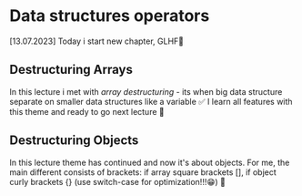 # Data structures operators

[13.07.2023] Today i start new chapter, GLHF👏

## Destructuring Arrays

In this lecture i met with _array destructuring_ - its when big data structure separate on smaller data structures like a variable ✅
I learn all features with this theme and ready to go next lecture 🏁

## Destructuring Objects

In this lecture theme has continued and now it's about objects. For me, the main different consists of brackets: if array square brackets [], if object curly brackets {} (use switch-case for optimization!!!😁) 🏁
